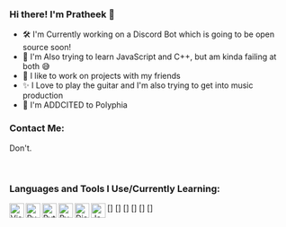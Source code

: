 ### Hi there! I'm Pratheek 👋

- 🛠️ I'm Currently working on a Discord Bot which is going to be open source soon!
- 💾 I'm Also trying to learn JavaScript and C++, but am kinda failing at both 😅
- 🌱 I like to work on projects with my friends
- ✨ I Love to play the guitar and I'm also trying to get into music production
- 🎸 I'm ADDCITED to Polyphia

### Contact Me:
Don't.

<br />

### Languages and Tools I Use/Currently Learning:

[<img align="left" alt="Visual Studio Code" width="26px" src="https://upload.wikimedia.org/wikipedia/commons/thumb/9/9a/Visual_Studio_Code_1.35_icon.svg/512px-Visual_Studio_Code_1.35_icon.svg.png" />]
[<img align="left" alt="PyCharm" width="26px" src="https://resources.jetbrains.com/storage/products/pycharm/img/meta/pycharm_logo_300x300.png" />]
[<img align="left" alt="Python" width="26px" src="https://upload.wikimedia.org/wikipedia/commons/thumb/c/c3/Python-logo-notext.svg/2048px-Python-logo-notext.svg.png" />]
[<img align="left" alt="PyCord" width="26px" src="https://avatars.githubusercontent.com/u/89700626?v=4" />]
[<img align="left" alt="Discord.py" width="26px" src="https://www.freepnglogos.com/uploads/discord-logo-png/discord-logo-logodownload-download-logotipos-1.png" />]
[<img align="left" alt="JavaScript" width="26px" src="https://upload.wikimedia.org/wikipedia/commons/6/6a/JavaScript-logo.png" />]

<br />
